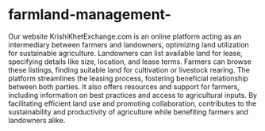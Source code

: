 # farmland-management-

Our website KrishiKhetExchange.com is an online platform acting as an intermediary between farmers and landowners, optimizing land utilization for sustainable agriculture.
Landowners can list available land for lease, specifying details like size, location, and lease terms. Farmers can browse these listings, finding suitable land for cultivation or livestock rearing. The platform streamlines the leasing process, fostering beneficial relationship between both parties.
It also offers resources and support for farmers, including information on best practices and access to agricultural inputs. By facilitating efficient land use and promoting collaboration, contributes to the
sustainability and productivity of agriculture while benefiting farmers and landowners alike.
